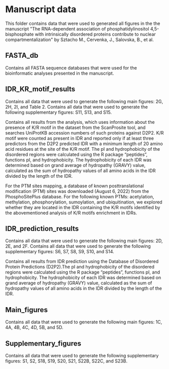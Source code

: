 # Manuscript data
This folder contains data that were used to generated all figures in the the manuscript "The RNA-dependent association of phosphatidylinositol 4,5-bisphosphate with intrinsically disordered proteins contribute to nuclear compartmentalization" by Sztacho M., Cervenka, J., Salovska, B., et al.

## FASTA_db
Contains all FASTA sequence databases that were used for the bioinformatic analyses presented in the manuscript. 

## IDR_KR_motif_results

Contains all data that were used to generate the following main figures: 2G, 2H, 2I, and Table 2.
Contains all data that were used to generate the following supplementary figures: S11, S13, and S15. 

Contains all results from the analysis, which uses information about the presence of K/R motif in the dataset from the ScanProsite tool, and searches UniProtKB accession numbers of such proteins against D2P2. K/R motif were counted as present in IDR and reported only if at least three predictors from the D2P2 predicted IDR with a minimum length of 20 amino acid residues at the site of the K/R motif. The pI and hydrophobicity of the disordered regions were calculated using the R package “peptides”, functions pI, and hydrophobicity. The hydrophobicity of each IDR was determined based on grand average of hydropathy (GRAVY) value, calculated as the sum of hydropathy values of all amino acids in the IDR divided by the length of the IDR.

For the PTM sites mapping, a database of known posttranslational modification (PTM) sites was downloaded (August 6, 2022) from the PhosphoSitePlus database. For the following known PTMs: acetylation, methylation, phosphorylation, sumoylation, and ubiquitination, we explored whether they are located in the IDR containing the K/R motifs identified by the abovementioned analysis of K/R motifs enrichment in IDRs.

## IDR_prediction_results

Contains all data that were used to generate the following main figures: 2D, 2E, and 2F. 
Contains all data that were used to generate the following supplementary figures: S6, S7, S8, S9, S10, and S14. 

Contains all results from IDR prediction using the Database of Disordered Protein Predictions (D2P2).The pI and hydrophobicity of the disordered regions were calculated using the R package “peptides”, functions pI, and hydrophobicity. The hydrophobicity of each IDR was determined based on grand average of hydropathy (GRAVY) value, calculated as the sum of hydropathy values of all amino acids in the IDR divided by the length of the IDR. 

## Main_figures
Contains all data that were used to generate the following main figures: 1C, 4A, 4B, 4C, 4D, 5B, and 5D. 

## Supplementary_figures
Contains all data that were used to generate the following supplementary figures: S1, S2, S18, S19, S20, S21, S22B, S22C, and S23B. 
